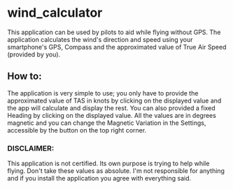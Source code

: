 # wind_calculator

This application can be used by pilots to aid while flying without GPS. The application calculates the wind's direction and speed using your smartphone's GPS, Compass and the approximated value of True Air Speed (provided by you).

## How to:
The application is very simple to use; you only have to provide the approximated value of TAS in knots by clicking on the displayed value and the app will calculate and display the rest.
You can also provided a fixed Heading by clicking on the displayed value.
All the values are in degrees magnetic and you can change the Magnetic Variation in the Settings, accessible by the button on the top right corner.

### DISCLAIMER:
This application is not certified. Its own purpose is trying to help while flying. Don't take these values as absolute. I'm not responsible for anything and if you install the application you agree with everything said.
